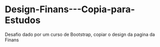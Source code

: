 # Design-Finans---Copia-para-Estudos
Desafio dado por um curso de Bootstrap, copiar o design da pagina da Finans
